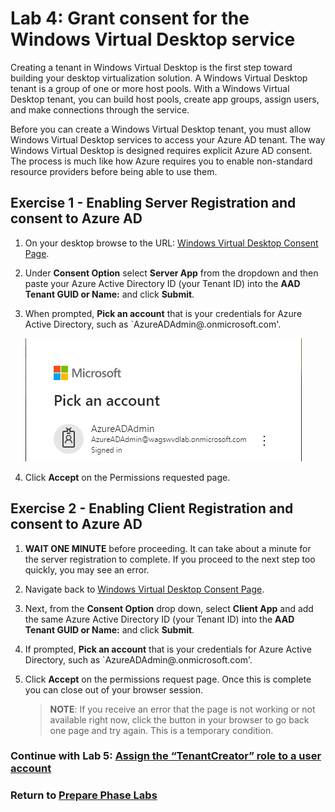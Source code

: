# Lab 4: Grant consent for the Windows Virtual Desktop service

Creating a tenant in Windows Virtual Desktop is the first step toward building your desktop virtualization solution. A Windows Virtual Desktop tenant is a group of one or more host pools. With a Windows Virtual Desktop  tenant, you can build host pools, create app groups, assign users, and make connections through the service.

Before you can create a Windows Virtual Desktop tenant, you must allow Windows Virtual Desktop services to access your Azure AD tenant. The way Windows Virtual Desktop is designed requires explicit Azure AD consent. The process is much like how Azure requires you to enable non-standard resource providers before being able to use them.

## Exercise 1 - Enabling Server Registration and consent to Azure AD

1. On your desktop browse to the URL: [Windows Virtual Desktop Consent Page](https://rdweb.wvd.microsoft.com/).  
2. Under **Consent Option** select **Server App** from the dropdown and then paste your Azure Active Directory ID (your Tenant ID) into the **AAD Tenant GUID or Name:** and click **Submit**.
3. When prompted, **Pick an account** that is your credentials for Azure Active Directory, such as `AzureADAdmin@<yourAzureADDomain>.onmicrosoft.com'.

    ![PickAnAccount](../attachments/PickAnAccount.png)

4. Click **Accept** on the Permissions requested page.

## Exercise 2 - Enabling Client Registration and consent to Azure AD

1. **WAIT ONE MINUTE** before proceeding. It can take about a minute for the server registration to complete. If you proceed to the next step too quickly, you may see an error.
2. Navigate back to [Windows Virtual Desktop Consent Page](https://rdweb.wvd.microsoft.com/).
3. Next, from the **Consent Option** drop down, select **Client App**  and add the same Azure Active Directory ID (your Tenant ID) into the **AAD Tenant GUID or Name:** and click **Submit**.
4. If prompted, **Pick an account** that is your credentials for Azure Active Directory, such as `AzureADAdmin@<yourAzureADDomain>.onmicrosoft.com'.
5. Click **Accept** on the permissions request page. Once this is complete you can close out of your browser session.

    >**NOTE**: If you receive an error that the page is not working or not available right now, click the button in your browser to go back one page and try again.  This is a temporary condition.

### Continue with Lab 5: [Assign the “TenantCreator” role to a user account](Prepare-Lab05-Assign-the-“TenantCreator”-role-to-a-user-account.md)

### Return to [Prepare Phase Labs](prepare.md)
